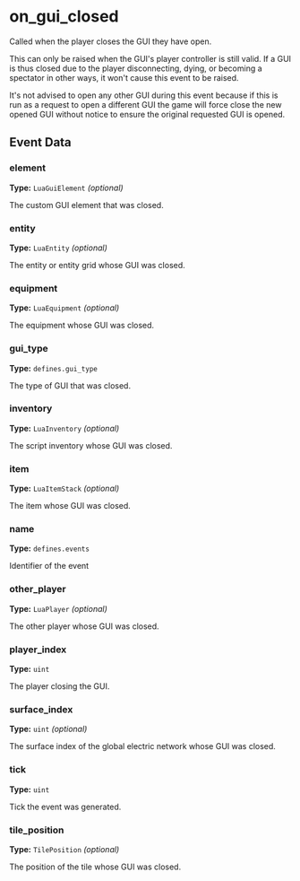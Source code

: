 # on_gui_closed

Called when the player closes the GUI they have open.

This can only be raised when the GUI's player controller is still valid. If a GUI is thus closed due to the player disconnecting, dying, or becoming a spectator in other ways, it won't cause this event to be raised.

It's not advised to open any other GUI during this event because if this is run as a request to open a different GUI the game will force close the new opened GUI without notice to ensure the original requested GUI is opened.

## Event Data

### element

**Type:** `LuaGuiElement` *(optional)*

The custom GUI element that was closed.

### entity

**Type:** `LuaEntity` *(optional)*

The entity or entity grid whose GUI was closed.

### equipment

**Type:** `LuaEquipment` *(optional)*

The equipment whose GUI was closed.

### gui_type

**Type:** `defines.gui_type`

The type of GUI that was closed.

### inventory

**Type:** `LuaInventory` *(optional)*

The script inventory whose GUI was closed.

### item

**Type:** `LuaItemStack` *(optional)*

The item whose GUI was closed.

### name

**Type:** `defines.events`

Identifier of the event

### other_player

**Type:** `LuaPlayer` *(optional)*

The other player whose GUI was closed.

### player_index

**Type:** `uint`

The player closing the GUI.

### surface_index

**Type:** `uint` *(optional)*

The surface index of the global electric network whose GUI was closed.

### tick

**Type:** `uint`

Tick the event was generated.

### tile_position

**Type:** `TilePosition` *(optional)*

The position of the tile whose GUI was closed.

